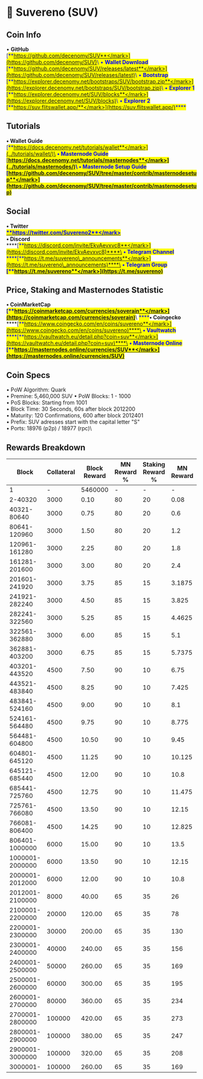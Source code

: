 # 🔸 Suvereno (SUV)

## Coin Info

• **GitHub**\
[<mark style="color:blue;">**https://github.com/decenomy/SUV**</mark>](https://github.com/decenomy/SUV)<mark style="color:blue;"></mark>\ <mark style="color:blue;"></mark>• **Wallet Download**\
[<mark style="color:blue;">**https://github.com/decenomy/SUV/releases/latest**</mark>](https://github.com/decenomy/SUV/releases/latest)<mark style="color:blue;"></mark>\ <mark style="color:blue;"></mark>• **Bootstrap**\
[<mark style="color:blue;">**https://explorer.decenomy.net/bootstraps/SUV/bootstrap.zip**</mark>](https://explorer.decenomy.net/bootstraps/SUV/bootstrap.zip)<mark style="color:blue;"></mark>\ <mark style="color:blue;"></mark>• **Explorer 1** \
[<mark style="color:blue;">**https://explorer.decenomy.net/SUV/blocks**</mark>](https://explorer.decenomy.net/SUV/blocks)<mark style="color:blue;"></mark>\ <mark style="color:blue;"></mark>• **Explorer 2**\
[<mark style="color:blue;">**https://suv.flitswallet.app/**</mark>](https://suv.flitswallet.app/)<mark style="color:blue;">****</mark>

## Tutorials

**• Wallet Guide**\
[<mark style="color:blue;">**https://docs.decenomy.net/tutorials/wallet**</mark>](../tutorials/wallet/)\
**• Masternode Guide**\
[<mark style="color:blue;">**https://docs.decenomy.net/tutorials/masternodes**</mark>](../tutorials/masternodes/)<mark style="color:blue;"></mark>\ <mark style="color:blue;"></mark>• **Masternode Setup Guide**\
[<mark style="color:blue;">**https://github.com/decenomy/SUV/tree/master/contrib/masternodesetup**</mark>](https://github.com/decenomy/SUV/tree/master/contrib/masternodesetup)****

## Social

**• Twitter**\
****[<mark style="color:blue;">**https://twitter.com/Suvereno2**</mark> ](https://twitter.com/Suvereno2)****\
**• Discord**\
****[<mark style="color:blue;">**https://discord.com/invite/EkvAevxvc8**</mark>](https://discord.com/invite/EkvAevxvc8)****\
**• Telegram Channel**\
****[<mark style="color:blue;">**https://t.me/suvereno\_announcements**</mark>](https://t.me/suvereno\_announcements)****\
**• Telegram Group**\
****[<mark style="color:blue;">**https://t.me/suvereno**</mark>](https://t.me/suvereno)<mark style="color:blue;">****</mark>

## Price, Staking and Masternodes Statistic

**• CoinMarketCap**\
****[<mark style="color:blue;">**https://coinmarketcap.com/currencies/soverain**</mark>](https://coinmarketcap.com/currencies/soverain)<mark style="color:blue;">****</mark>\ <mark style="color:blue;">****</mark>**• Coingecko**\
****[<mark style="color:blue;">**https://www.coingecko.com/en/coins/suvereno**</mark>](https://www.coingecko.com/en/coins/suvereno)****\
**• Vaultwatch**\
****[<mark style="color:blue;">**https://vaultwatch.eu/detail.php?coin=suv**</mark>](https://vaultwatch.eu/detail.php?coin=suv)****\
**• Masternode Online**\
****[<mark style="color:blue;">**https://masternodes.online/currencies/SUV**</mark>](https://masternodes.online/currencies/SUV)<mark style="color:blue;">****</mark>

## Coin Specs

• PoW Algorithm: Quark\
• Premine: 5,460,000 SUV • PoW Blocks: 1 - 1000 \
• PoS Blocks: Starting from 1001\
• Block Time: 30 Seconds, 60s after block 2012200\
• Maturity: 120 Confirmations, 600 after block 2012401\
• Prefix: SUV adresses start with the capital letter "S"\
• Ports: 18976 (p2p) / 18977 (rpc)\


## Rewards Breakdown

| Block           | Collateral | Block Reward | MN Reward % | Staking Reward % | MN Reward | Staker Reward |
| --------------- | ---------- | ------------ | ----------- | ---------------- | --------- | ------------- |
| 1               | -          | 5460000      | -           | -                | -         | -             |
| 2-40320         | 3000       | 0.10         | 80          | 20               | 0.08      | 0.02          |
| 40321-80640     | 3000       | 0.75         | 80          | 20               | 0.6       | 0.15          |
| 80641-120960    | 3000       | 1.50         | 80          | 20               | 1.2       | 0.30          |
| 120961-161280   | 3000       | 2.25         | 80          | 20               | 1.8       | 0.45          |
| 161281-201600   | 3000       | 3.00         | 80          | 20               | 2.4       | 0.60          |
| 201601-241920   | 3000       | 3.75         | 85          | 15               | 3.1875    | 0.5625        |
| 241921-282240   | 3000       | 4.50         | 85          | 15               | 3.825     | 0.675         |
| 282241-322560   | 3000       | 5.25         | 85          | 15               | 4.4625    | 0.7875        |
| 322561-362880   | 3000       | 6.00         | 85          | 15               | 5.1       | 0.9           |
| 362881-403200   | 3000       | 6.75         | 85          | 15               | 5.7375    | 0.975         |
| 403201-443520   | 4500       | 7.50         | 90          | 10               | 6.75      | 0.75          |
| 443521-483840   | 4500       | 8.25         | 90          | 10               | 7.425     | 0.825         |
| 483841-524160   | 4500       | 9.00         | 90          | 10               | 8.1       | 0.9           |
| 524161-564480   | 4500       | 9.75         | 90          | 10               | 8.775     | 0.975         |
| 564481-604800   | 4500       | 10.50        | 90          | 10               | 9.45      | 1.05          |
| 604801-645120   | 4500       | 11.25        | 90          | 10               | 10.125    | 1.125         |
| 645121-685440   | 4500       | 12.00        | 90          | 10               | 10.8      | 1.2           |
| 685441-725760   | 4500       | 12.75        | 90          | 10               | 11.475    | 1.275         |
| 725761-766080   | 4500       | 13.50        | 90          | 10               | 12.15     | 1.35          |
| 766081-806400   | 4500       | 14.25        | 90          | 10               | 12.825    | 1.425         |
| 806401-1000000  | 6000       | 15.00        | 90          | 10               | 13.5      | 1.5           |
| 1000001-2000000 | 6000       | 13.50        | 90          | 10               | 12.15     | 1.35          |
| 2000001-2012000 | 6000       | 12.00        | 90          | 10               | 10.8      | 1.2           |
| 2012001-2100000 | 8000       | 40.00        | 65          | 35               | 26        | 14            |
| 2100001-2200000 | 20000      | 120.00       | 65          | 35               | 78        | 42            |
| 2200001-2300000 | 30000      | 200.00       | 65          | 35               | 130       | 70            |
| 2300001-2400000 | 40000      | 240.00       | 65          | 35               | 156       | 84            |
| 2400001-2500000 | 50000      | 260.00       | 65          | 35               | 169       | 91            |
| 2500001-2600000 | 60000      | 300.00       | 65          | 35               | 195       | 105           |
| 2600001-2700000 | 80000      | 360.00       | 65          | 35               | 234       | 126           |
| 2700001-2800000 | 100000     | 420.00       | 65          | 35               | 273       | 147           |
| 2800001-2900000 | 100000     | 380.00       | 65          | 35               | 247       | 133           |
| 2900001-3000000 | 100000     | 320.00       | 65          | 35               | 208       | 112           |
| 3000001-        | 100000     | 260.00       | 65          | 35               | 169       | 91            |
